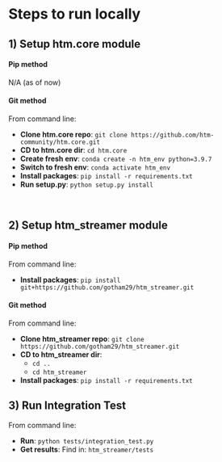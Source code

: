 # Steps to run locally

## 1) Setup htm.core module
#### Pip method
N/A (as of now)
#### Git method
From command line:
* **Clone htm.core repo**: `git clone https://github.com/htm-community/htm.core.git`
* **CD to htm.core dir**: `cd htm.core`
* **Create fresh env**: `conda create -n htm_env python=3.9.7`
* **Switch to fresh env**: `conda activate htm_env`
* **Install packages**: `pip install -r requirements.txt`
* **Run setup.py**: `python setup.py install`

<br/>

## 2) Setup htm_streamer module
#### Pip method
From command line:
* **Install packages**: `pip install git+https://github.com/gotham29/htm_streamer.git`
#### Git method
From command line:
* **Clone htm_streamer repo**: `git clone https://github.com/gotham29/htm_streamer.git`
* **CD to htm_streamer dir**:
  * `cd ..`
  * `cd htm_streamer`
* **Install packages**: `pip install -r requirements.txt`
  
## 3) Run Integration Test
From command line:
* **Run**: `python tests/integration_test.py`
* **Get results**: Find in: `htm_streamer/tests`
